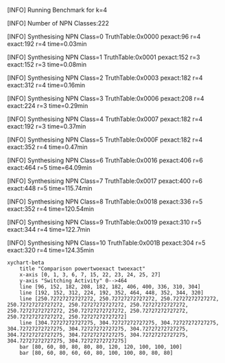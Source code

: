 [INFO] Running Benchmark for k=4

[INFO] Number of NPN Classes:222

[INFO] Synthesising NPN Class=0 TruthTable:0x0000 pexact:96 r=4 exact:192 r=4 time=0.03min 

[INFO] Synthesising NPN Class=1 TruthTable:0x0001 pexact:152 r=3 exact:152 r=3 time=0.08min 

[INFO] Synthesising NPN Class=2 TruthTable:0x0003 pexact:182 r=4 exact:312 r=4 time=0.16min 

[INFO] Synthesising NPN Class=3 TruthTable:0x0006 pexact:208 r=4 exact:224 r=3 time=0.29min 

[INFO] Synthesising NPN Class=4 TruthTable:0x0007 pexact:182 r=4 exact:192 r=3 time=0.37min 

[INFO] Synthesising NPN Class=5 TruthTable:0x000F pexact:182 r=4 exact:352 r=4 time=0.47min 

[INFO] Synthesising NPN Class=6 TruthTable:0x0016 pexact:406 r=6 exact:464 r=5 time=64.09min 

[INFO] Synthesising NPN Class=7 TruthTable:0x0017 pexact:400 r=6 exact:448 r=5 time=115.74min 

[INFO] Synthesising NPN Class=8 TruthTable:0x0018 pexact:336 r=5 exact:352 r=4 time=120.54min 

[INFO] Synthesising NPN Class=9 TruthTable:0x0019 pexact:310 r=5 exact:344 r=4 time=122.7min 

[INFO] Synthesising NPN Class=10 TruthTable:0x001B pexact:304 r=5 exact:320 r=4 time=124.35min 

```mermaid
xychart-beta
    title "Comparison powertwoexact twoexact"
    x-axis [0, 1, 3, 6, 7, 15, 22, 23, 24, 25, 27]
    y-axis "Switching Activity" 0-->464
    line [96, 152, 182, 208, 182, 182, 406, 400, 336, 310, 304]
    line [192, 152, 312, 224, 192, 352, 464, 448, 352, 344, 320]
    line [250.72727272727272, 250.72727272727272, 250.72727272727272, 250.72727272727272, 250.72727272727272, 250.72727272727272, 250.72727272727272, 250.72727272727272, 250.72727272727272, 250.72727272727272, 250.72727272727272]
    line [304.72727272727275, 304.72727272727275, 304.72727272727275, 304.72727272727275, 304.72727272727275, 304.72727272727275, 304.72727272727275, 304.72727272727275, 304.72727272727275, 304.72727272727275, 304.72727272727275]
    bar [80, 60, 80, 80, 80, 80, 120, 120, 100, 100, 100]
    bar [80, 60, 80, 60, 60, 80, 100, 100, 80, 80, 80]
```

